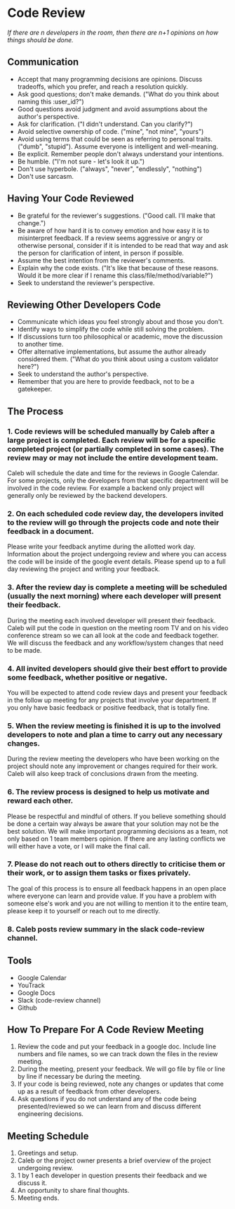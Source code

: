 # Code Review

_If there are n developers in the room, then there are n+1 opinions on how things should be done._

## Communication

- Accept that many programming decisions are opinions. Discuss tradeoffs, which you prefer, and reach a resolution quickly.
- Ask good questions; don't make demands. ("What do you think about naming this :user_id?")
- Good questions avoid judgment and avoid assumptions about the author's perspective.
- Ask for clarification. ("I didn't understand. Can you clarify?")
- Avoid selective ownership of code. ("mine", "not mine", "yours")
- Avoid using terms that could be seen as referring to personal traits. ("dumb", "stupid"). Assume everyone is intelligent and well-meaning.
- Be explicit. Remember people don't always understand your intentions.
- Be humble. ("I'm not sure - let's look it up.")
- Don't use hyperbole. ("always", "never", "endlessly", "nothing")
- Don't use sarcasm.

## Having Your Code Reviewed

- Be grateful for the reviewer's suggestions. ("Good call. I'll make that change.")
- Be aware of how hard it is to convey emotion and how easy it is to misinterpret feedback. If a review seems aggressive or angry or otherwise personal, consider if it is intended to be read that way and ask the person for clarification of intent, in person if possible.
- Assume the best intention from the reviewer's comments.
- Explain why the code exists. ("It's like that because of these reasons. Would it be more clear if I rename this class/file/method/variable?")
- Seek to understand the reviewer's perspective.

## Reviewing Other Developers Code

- Communicate which ideas you feel strongly about and those you don't.
- Identify ways to simplify the code while still solving the problem.
- If discussions turn too philosophical or academic, move the discussion to another time.
- Offer alternative implementations, but assume the author already considered them. ("What do you think about using a custom validator here?")
- Seek to understand the author's perspective.
- Remember that you are here to provide feedback, not to be a gatekeeper.

## The Process

### 1. Code reviews will be scheduled manually by Caleb after a large project is completed. Each review will be for a specific completed project (or partially completed in some cases). The review may or may not include the entire development team.

Caleb will schedule the date and time for the reviews in Google Calendar. For some projects, only the developers from that specific department will be involved in the code review. For example a backend only project will generally only be reviewed by the backend developers.

### 2. On each scheduled code review day, the developers invited to the review will go through the projects code and note their feedback in a document.

Please write your feedback anytime during the allotted work day. Information about the project undergoing review and where you can access the code will be inside of the google event details. Please spend up to a full day reviewing the project and writing your feedback.

### 3. After the review day is complete a meeting will be scheduled (usually the next morning) where each developer will present their feedback.

During the meeting each involved developer will present their feedback. Caleb will put the code in question on the meeting room TV and on his video conference stream so we can all look at the code and feedback together. We will discuss the feedback and any workflow/system changes that need to be made.

### 4. All invited developers should give their best effort to provide some feedback, whether positive or negative.

You will be expected to attend code review days and present your feedback in the follow up meeting for any projects that involve your department. If you only have basic feedback or positive feedback, that is totally fine.

### 5. When the review meeting is finished it is up to the involved developers to note and plan a time to carry out any necessary changes.

During the review meeting the developers who have been working on the project should note any improvement or changes required for their work. Caleb will also keep track of conclusions drawn from the meeting.

### 6. The review process is designed to help us motivate and reward each other.

Please be respectful and mindful of others. If you believe something should be done a certain way always be aware that your solution may not be the best solution. We will make important programming decisions as a team, not only based on 1 team members opinion. If there are any lasting conflicts we will either have a vote, or I will make the final call.

### 7. Please do not reach out to others directly to criticise them or their work, or to assign them tasks or fixes privately.

The goal of this process is to ensure all feedback happens in an open place where everyone can learn and provide value. If you have a problem with someone else's work and you are not willing to mention it to the entire team, please keep it to yourself or reach out to me directly.

### 8. Caleb posts review summary in the slack code-review channel.

## Tools

- Google Calendar
- YouTrack
- Google Docs
- Slack (code-review channel)
- Github

## How To Prepare For A Code Review Meeting

1. Review the code and put your feedback in a google doc. Include line numbers and file names, so we can track down the files in the review meeting.
2. During the meeting, present your feedback. We will go file by file or line by line if necessary be during the meeting.
3. If your code is being reviewed, note any changes or updates that come up as a result of feedback from other developers.
4. Ask questions if you do not understand any of the code being presented/reviewed so we can learn from and discuss different engineering decisions.

## Meeting Schedule

1. Greetings and setup.
2. Caleb or the project owner presents a brief overview of the project undergoing review.
3. 1 by 1 each developer in question presents their feedback and we discuss it.
4. An opportunity to share final thoughts.
5. Meeting ends.